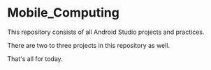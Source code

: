 # Mobile_Computing
This repository consists of all Android Studio projects and practices.

There are two to three projects in this repository as well.

That's all for today.
